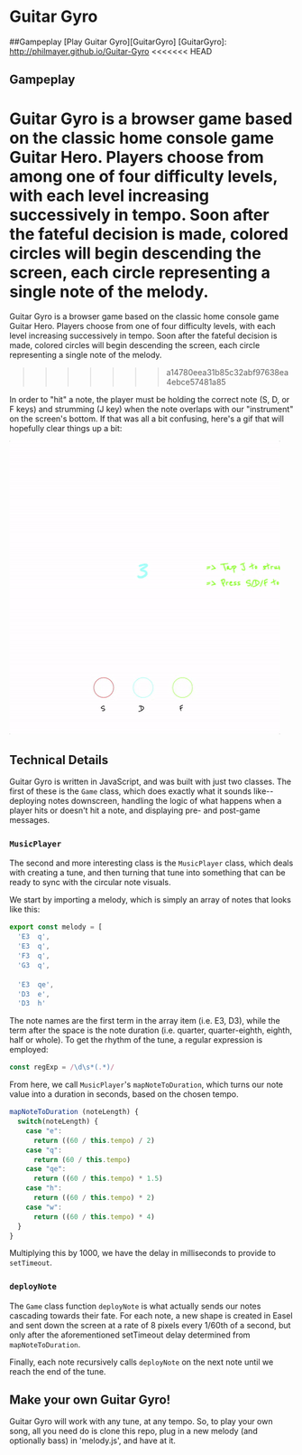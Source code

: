 # Guitar Gyro

##Gampeplay
[Play Guitar Gyro][GuitarGyro]
[GuitarGyro]: http://philmayer.github.io/Guitar-Gyro
<<<<<<< HEAD

## Gampeplay
Guitar Gyro is a browser game based on the classic home console game Guitar Hero. Players choose from among one of four difficulty levels, with each level increasing successively in tempo. Soon after the fateful decision is made, colored circles will begin descending the screen, each circle representing a single note of the melody.
=======
Guitar Gyro is a browser game based on the classic home console game Guitar Hero. Players choose from one of four difficulty levels, with each level increasing successively in tempo. Soon after the fateful decision is made, colored circles will begin descending the screen, each circle representing a single note of the melody.
>>>>>>> a14780eea31b85c32abf97638ea4ebce57481a85

In order to "hit" a note, the player must be holding the correct note (S, D, or F keys) and strumming (J key) when the note overlaps with our "instrument" on the screen's bottom. If that was all a bit confusing, here's a gif that will hopefully clear things up a bit:

![Guitar Gyro](./assets/guitar_gyro_gif.gif)

## Technical Details

Guitar Gyro is written in JavaScript, and was built with just two classes. The first of these is the `Game` class, which does exactly what it sounds like--deploying notes downscreen, handling the logic of what happens when a player hits or doesn't hit a note, and displaying pre- and post-game messages.

### `MusicPlayer`
The second and more interesting class is the `MusicPlayer` class, which deals with creating a tune, and then turning that tune into something that can be ready to sync with the circular note visuals.

We start by importing a melody, which is simply an array of notes that looks like this:

```javascript
export const melody = [
  'E3  q',
  'E3  q',
  'F3  q',
  'G3  q',

  'E3  qe',
  'D3  e',
  'D3  h'
```

The note names are the first term in the array item (i.e. E3, D3), while the term after the space is the note duration (i.e. quarter, quarter-eighth, eighth, half or whole). To get the rhythm of the tune, a regular expression is employed:

```javascript
const regExp = /\d\s*(.*)/
```
From here, we call `MusicPlayer`'s `mapNoteToDuration`, which turns our note value into a duration in seconds, based on the chosen tempo.

```javascript
mapNoteToDuration (noteLength) {
  switch(noteLength) {
    case "e":
      return ((60 / this.tempo) / 2)
    case "q":
      return (60 / this.tempo)
    case "qe":
      return ((60 / this.tempo) * 1.5)
    case "h":
      return ((60 / this.tempo) * 2)
    case "w":
      return ((60 / this.tempo) * 4)
  }
}
```

Multiplying this by 1000, we have the delay in milliseconds to provide to `setTimeout`.

### `deployNote`

The `Game` class function `deployNote` is what actually sends our notes cascading towards their fate. For each note, a new shape is created in Easel and sent down the screen at a rate of 8 pixels every 1/60th of a second, but only after the aforementioned setTimeout delay determined from `mapNoteToDuration`.

Finally, each note recursively calls `deployNote` on the next note until we reach the end of the tune.

## Make your own Guitar Gyro!
Guitar Gyro will work with any tune, at any tempo. So, to play your own song, all you need do is clone this repo, plug in a new melody (and optionally bass) in 'melody.js', and have at it.
